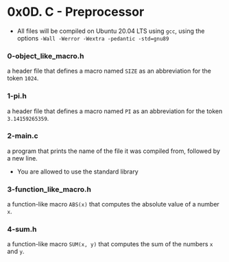 # 0x0D. C - Preprocessor

-   All files will be compiled on Ubuntu 20.04 LTS using  `gcc`, using the options  `-Wall -Werror -Wextra -pedantic -std=gnu89`

### 0-object_like_macro.h
a header file that defines a macro named `SIZE` as an abbreviation for the token `1024`.

### 1-pi.h
a header file that defines a macro named `PI` as an abbreviation for the token `3.14159265359`.

### 2-main.c
a program that prints the name of the file it was compiled from, followed by a new line.

-   You are allowed to use the standard library

### 3-function_like_macro.h
a function-like macro `ABS(x)` that computes the absolute value of a number `x`.

### 4-sum.h
a function-like macro `SUM(x, y)` that computes the sum of the numbers `x` and `y`.
